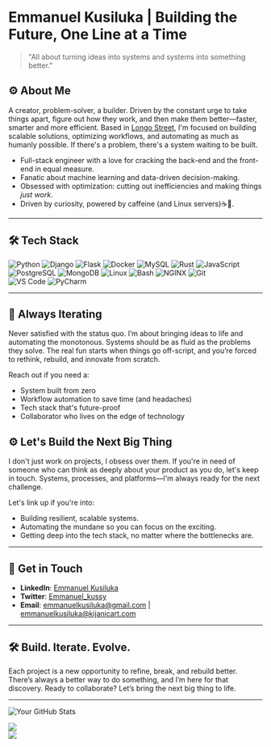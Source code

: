 # Emmanuel Kusiluka | Building the Future, One Line at a Time

> "All about turning ideas into systems and systems into something better."


## ⚙️ About Me
A creator, problem-solver, a builder. Driven by the constant urge to take things apart, figure out how they work, and then make them better—faster, smarter and more efficient. Based in [Longo Street](https://www.google.com/maps/place/Longo+Street/@-6.8256116,39.2950284,17z/data=!3m1!4b1!4m6!3m5!1s0x185c4bc4b428bfab:0x6ca9d71d6eff796f!8m2!3d-6.8256116!4d39.2976033!16s%2Fg%2F11q2y0z3w_?entry=ttu), I'm focused on building scalable solutions, optimizing workflows, and automating as much as humanly possible. If there's a problem, there's a system waiting to be built.

- Full-stack engineer with a love for cracking the back-end and the front-end in equal measure.
- Fanatic about machine learning and data-driven decision-making.
- Obsessed with optimization: cutting out inefficiencies and making things *just work*.
- Driven by curiosity, powered by caffeine (and Linux servers)☕🐧.

---

## 🛠️ Tech Stack

![Python](https://img.shields.io/badge/Python-3776AB?style=flat-square&logo=python&logoColor=white) ![Django](https://img.shields.io/badge/Django-092E20?style=flat-square&logo=django&logoColor=white) ![Flask](https://img.shields.io/badge/Flask-000000?style=flat-&logo=flask&logoColor=white)  ![Docker](https://img.shields.io/badge/Docker-2496ED?style=flat-square&logo=docker&logoColor=white) ![MySQL](https://img.shields.io/badge/MySQL-4479A1?style=flat-square&logo=mysql&logoColor=white)
![Rust](https://img.shields.io/badge/Rust-221e05?style=flat-square&logo=rust&logoColor=white) ![JavaScript](https://img.shields.io/badge/JavaScript-F7DF1E?style=flat-square&logo=javascript&logoColor=black)  ![PostgreSQL](https://img.shields.io/badge/PostgreSQL-336791?style=flat-square&logo=postgresql&logoColor=white)  ![MongoDB](https://img.shields.io/badge/MongoDB-47A248?style=flat-square&logo=mongodb&logoColor=white)   ![Linux](https://img.shields.io/badge/Linux-FCC624?style=flat-square&logo=linux&logoColor=black) ![Bash](https://img.shields.io/badge/Bash-4EAA25?style=flat-square&logo=gnu-bash&logoColor=white)  ![NGINX](https://img.shields.io/badge/Nginx-009639?style=flat-square&logo=nginx&logoColor=white) ![Git](https://img.shields.io/badge/Git-F05032?style=flat-square&logo=git&logoColor=white)  
![VS Code](https://img.shields.io/badge/VS_Code-007ACC?style=flat-square&logo=visual-studio-code&logoColor=white) ![PyCharm](https://img.shields.io/badge/PyCharm-000000?style=flat-square&logo=pycharm&logoColor=white) 


---

## 🧩 Always Iterating
Never satisfied with the status quo. I’m about bringing ideas to life and automating the monotonous. Systems should be as fluid as the problems they solve. The real fun starts when things go off-script, and you’re forced to rethink, rebuild, and innovate from scratch.

Reach out if you need a:

- System built from zero
- Workflow automation to save time (and headaches)
- Tech stack that's future-proof
- Collaborator who lives on the edge of technology


## ⚙️ Let's Build the Next Big Thing
I don't just work on projects, I obsess over them. If you're in need of someone who can think as deeply about your product as you do, let's keep in touch. Systems, processes, and platforms—I'm always ready for the next challenge.

Let's link up if you're into:  
- Building resilient, scalable systems.
- Automating the mundane so you can focus on the exciting.  
- Getting deep into the tech stack, no matter where the bottlenecks are.
  
---

## 📡 Get in Touch

- **LinkedIn**: [Emmanuel Kusiluka](https://www.linkedin.com/in/emmanuel-kusiluka-aa3294209)
- **Twitter**: [Emmanuel_kussy](https://twitter.com/Emmanuel_kussy?t=Q28gaud_VNrGJByz-35gYg&s=09)
- **Email**: emmanuelkusiluka@gmail.com | emmanuelkusiluka@kijanicart.com

---

## 🛠 Build. Iterate. Evolve.

Each project is a new opportunity to refine, break, and rebuild better. There’s always a better way to do something, and I’m here for that discovery. Ready to collaborate? Let’s bring the next big thing to life.

---
![Your GitHub Stats](https://github-readme-stats.vercel.app/api?username=EmmanuelKusiluka&show_icons=true&theme=radical)
<!--## 🚀 Contributions-->
![](https://github-readme-streak-stats.herokuapp.com/?user=EmmanuelKusiluka&theme=dark&hide_border=false)<br/>
![](https://github-readme-stats.vercel.app/api/top-langs/?username=EmmanuelKusiluka&theme=dark&hide_border=false&include_all_commits=true&count_private=false&layout=compact)
